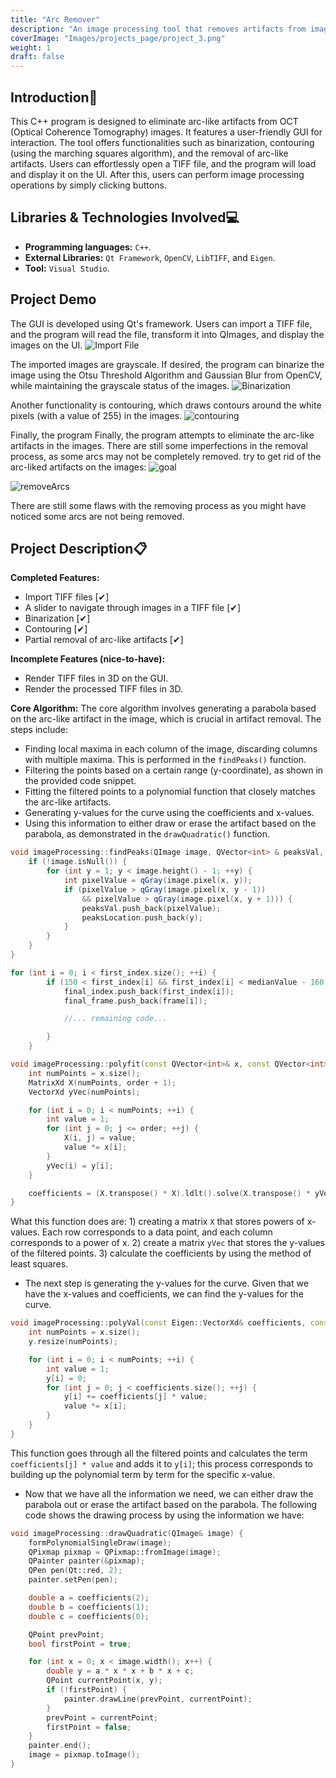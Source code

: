 ```yaml
---
title: "Arc Remover"
description: "An image processing tool that removes artifacts from image data (.tiff)."
coverImage: "Images/projects_page/project_3.png"
weight: 1
draft: false
---
```


## Introduction📓
This C++ program is designed to eliminate arc-like artifacts from OCT (Optical Coherence Tomography) images. It features a user-friendly GUI for interaction. The tool offers functionalities such as binarization, contouring (using the marching squares algorithm), and the removal of arc-like artifacts. Users can effortlessly open a TIFF file, and the program will load and display it on the UI. After this, users can perform image processing operations by simply clicking buttons.

## Libraries & Technologies Involved💻
- **Programming languages:** `C++`.
- **External Libraries:** `Qt Framework`, `OpenCV`, `LibTIFF`, and `Eigen`.  
- **Tool:** `Visual Studio`.

## Project Demo
The GUI is developed using Qt's framework. Users can import a TIFF file, and the program will read the file, transform it into QImages, and display the images on the UI.
![Import File](/Images/projects_content/project_3/importFile.gif)

The imported images are grayscale. If desired, the program can binarize the image using the Otsu Threshold Algorithm and Gaussian Blur from OpenCV, while maintaining the grayscale status of the images.
![Binarization](/Images/projects_content/project_3/Binarization.gif)

Another functionality is contouring, which draws contours around the white pixels (with a value of 255) in the images.
![contouring](/Images/projects_content/project_3/contouring.gif)

Finally, the program Finally, the program attempts to eliminate the arc-like artifacts in the images. There are still some imperfections in the removal process, as some arcs may not be completely removed. 
 try to get rid of the arc-liked artifacts on the images:
![goal](/Images/projects_content/project_3/goal.png)

![removeArcs](/Images/projects_content/project_3/removeArc.gif)

There are still some flaws with the removing process as you might have noticed some arcs are not being removed. 

## Project Description📋
**Completed Features:**
- Import TIFF files [✔︎]
- A slider to navigate through images in a TIFF file [✔︎]
- Binarization [✔︎]
- Contouring [✔︎]
- Partial removal of arc-like artifacts [✔︎]

**Incomplete Features (nice-to-have):**
- Render TIFF files in 3D on the GUI.
- Render the processed TIFF files in 3D.

**Core Algorithm:**
The core algorithm involves generating a parabola based on the arc-like artifact in the image, which is crucial in artifact removal. The steps include:
- Finding local maxima in each column of the image, discarding columns with multiple maxima. This is performed in the `findPeaks()` function.
- Filtering the points based on a certain range (y-coordinate), as shown in the provided code snippet.
- Fitting the filtered points to a polynomial function that closely matches the arc-like artifacts.
- Generating y-values for the curve using the coefficients and x-values.
- Using this information to either draw or erase the artifact based on the parabola, as demonstrated in the `drawQuadratic()` function.

```c++
void imageProcessing::findPeaks(QImage image, QVector<int> & peaksVal, QVector<int> &peaksLocation, int x) {
	if (!image.isNull()) {
		for (int y = 1; y < image.height() - 1; ++y) {
			int pixelValue = qGray(image.pixel(x, y));
			if (pixelValue > qGray(image.pixel(x, y - 1))
				&& pixelValue > qGray(image.pixel(x, y + 1))) {
				peaksVal.push_back(pixelValue);
				peaksLocation.push_back(y);
			}
		}
	}
}
```

```c++
for (int i = 0; i < first_index.size(); ++i) {
		if (150 < first_index[i] && first_index[i] < medianValue - 160) {
			final_index.push_back(first_index[i]);
			final_frame.push_back(frame[i]);

			//... remaining code...

		}
	}
```

```c++
void imageProcessing::polyfit(const QVector<int>& x, const QVector<int>& y, Eigen::VectorXd& coefficients, int order) {
	int numPoints = x.size();
	MatrixXd X(numPoints, order + 1);
	VectorXd yVec(numPoints);

	for (int i = 0; i < numPoints; ++i) {
		int value = 1;
		for (int j = 0; j <= order; ++j) {
			X(i, j) = value;
			value *= x[i];
		}
		yVec(i) = y[i];
	}

	coefficients = (X.transpose() * X).ldlt().solve(X.transpose() * yVec);
}
```

What this function does are: 1) creating a matrix `X` that stores powers of x-values. Each row corresponds to a data point, and each column corresponds to a power of x. 2) create a matrix `yVec` that stores the y-values of the filtered points. 3) calculate the coefficients by using the method of least squares.

- The next step is generating the y-values for the curve. Given that we have the x-values and coefficients, we can find the y-values for the curve. 
```c++
void imageProcessing::polyVal(const Eigen::VectorXd& coefficients, const Eigen::VectorXd& x, Eigen::VectorXd& y) {
	int numPoints = x.size();
	y.resize(numPoints);

	for (int i = 0; i < numPoints; ++i) {
		int value = 1;
		y[i] = 0;
		for (int j = 0; j < coefficients.size(); ++j) {
			y[i] += coefficients[j] * value;
			value *= x[i];
		}
	}
}
```
This function goes through all the filtered points and calculates the term `coefficients[j] * value` and adds it to `y[i]`; this process corresponds to building up the polynomial term by term for the specific x-value.

- Now that we have all the information we need, we can either draw the parabola out or erase the artifact based on the parabola. The following code shows the drawing process by using the information we have:
```c++
void imageProcessing::drawQuadratic(QImage& image) {
	formPolynomialSingleDraw(image);
	QPixmap pixmap = QPixmap::fromImage(image);
	QPainter painter(&pixmap);
	QPen pen(Qt::red, 2);
	painter.setPen(pen);

	double a = coefficients(2);
	double b = coefficients(1);
	double c = coefficients(0);

	QPoint prevPoint;
	bool firstPoint = true;

	for (int x = 0; x < image.width(); x++) {
		double y = a * x * x + b * x + c;
		QPoint currentPoint(x, y);
		if (!firstPoint) {
			painter.drawLine(prevPoint, currentPoint);
		}
		prevPoint = currentPoint;
		firstPoint = false;
	}
	painter.end();
	image = pixmap.toImage();
}

```

